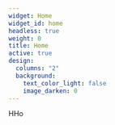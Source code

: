 ```yaml
---
widget: Home
widget_id: home
headless: true
weight: 0
title: Home
active: true
design:
  columns: "2"
  background:
    text_color_light: false
    image_darken: 0
---
```

HHo
